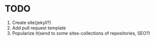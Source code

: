 # TODO
1. Create site(jekyll?)
1. Add pull request template
1. Popularize it(send to some sites-collections of repositories, SEO?)
